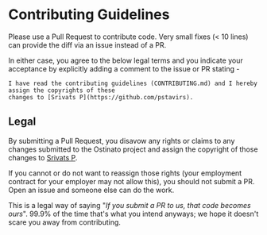 # Contributing Guidelines
Please use a Pull Request to contribute code. Very small fixes (< 10 lines) can provide the diff via an issue instead of a PR.

In either case, you agree to the below legal terms and you indicate your acceptance by explicitly adding a comment to the issue or PR stating -

```
I have read the contributing guidelines (CONTRIBUTING.md) and I hereby assign the copyrights of these
changes to [Srivats P](https://github.com/pstavirs).
```

## Legal
By submitting a Pull Request, you disavow any rights or claims to any changes submitted to the Ostinato project and assign the copyright of those changes to [Srivats P](https://github.com/pstavirs).

If you cannot or do not want to reassign those rights (your employment contract for your employer may not allow this), you should not submit a PR. Open an issue and someone else can do the work.

This is a legal way of saying "_If you submit a PR to us, that code becomes ours_". 99.9% of the time that's what you intend anyways; we hope it doesn't scare you away from contributing.

